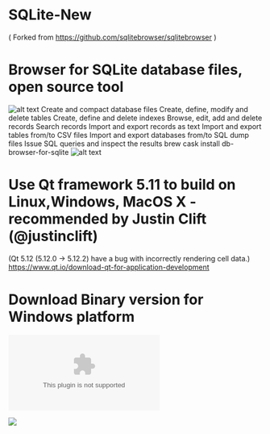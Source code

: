 # SQLite-New 
( Forked from https://github.com/sqlitebrowser/sqlitebrowser )
# Browser for SQLite database files, open source tool 
![alt text](https://github.com/srgank/SQLite-New/blob/master/img/pic1.png)
Create and compact database files
Create, define, modify and delete tables
Create, define and delete indexes
Browse, edit, add and delete records
Search records
Import and export records as text
Import and export tables from/to CSV files
Import and export databases from/to SQL dump files
Issue SQL queries and inspect the results
brew cask install db-browser-for-sqlite
![alt text](https://github.com/srgank/SQLite-New/blob/master/img/pic2.png)


# Use Qt framework 5.11 to build on Linux,Windows, MacOS X - recommended by Justin Clift (@justinclift) 
(Qt 5.12 (5.12.0 → 5.12.2) have a bug with incorrectly rendering cell data.)
https://www.qt.io/download-qt-for-application-development


# Download Binary version for Windows platform 
![Download](https://github.com/srgank/SQLite-New/blob/master/img/DBSQLITE.zip)


[![](https://www.paypalobjects.com/en_US/i/btn/btn_donateCC_LG.gif)](https://www.paypal.com/cgi-bin/webscr?cmd=_donations&business=CUHS93YH9FJ9S&currency_code=USD&source=url)

